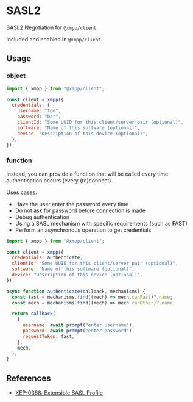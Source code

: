 # SASL2

SASL2 Negotiation for `@xmpp/client`.

Included and enabled in `@xmpp/client`.

## Usage

### object

```js
import { xmpp } from "@xmpp/client";

const client = xmpp({
  credentials: {
    username: "foo",
    password: "bar",
    clientId: "Some UUID for this client/server pair (optional)",
    software: "Name of this software (optional)",
    device: "Description of this device (optional)",
  },
});
```

### function

Instead, you can provide a function that will be called every time authentication occurs (every (re)connect).

Uses cases:

- Have the user enter the password every time
- Do not ask for password before connection is made
- Debug authentication
- Using a SASL mechanism with specific requirements (such as FAST)
- Perform an asynchronous operation to get credentials

```js
import { xmpp } from "@xmpp/client";

const client = xmpp({
  credentials: authenticate,
  clientId: "Some UUID for this client/server pair (optional)",
  software: "Name of this software (optional)",
  device: "Description of this device (optional)",
});

async function authenticate(callback, mechanisms) {
  const fast = mechanisms.find((mech) => mech.canFast)?.name;
  const mech = mechanisms.find((mech) => mech.canOther)?.name;

  return callback(
    {
      username: await prompt("enter username"),
      password: await prompt("enter password"),
      requestToken: fast,
    },
    mech,
  );
}
```

## References

- [XEP-0388: Extensible SASL Profile](https://xmpp.org/extensions/xep-0388.html)
